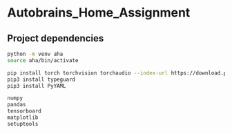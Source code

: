 # Autobrains_Home_Assignment

## Project dependencies


```bash
python -m venv aha
source aha/bin/activate
```

```bash
pip install torch torchvision torchaudio --index-url https://download.pytorch.org/whl/cu121
pip3 install typeguard  
pip3 install PyYAML
```

```bash
numpy
pandas
tensorboard
matplotlib
setuptools
```